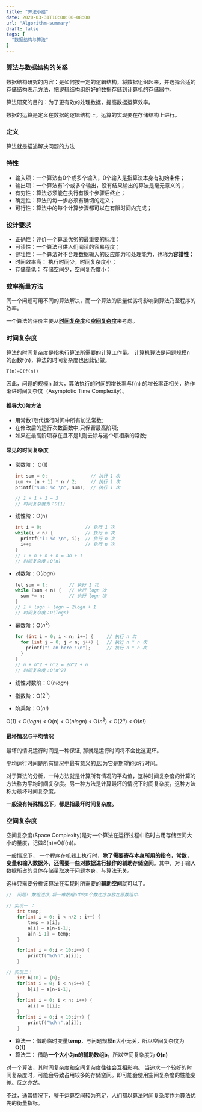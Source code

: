 ```yaml
---
title: "算法小结"
date: 2020-03-31T10:00:00+08:00
url: "Algorithm-summary"
draft: false
tags: [
  "数据结构与算法"
]
---
```


### 算法与数据结构的关系

数据结构研究的内容：是如何按一定的逻辑结构，将数据组织起来，并选择合适的存储结构表示方法，把逻辑结构组织好的数据存储到计算机的存储器中。

算法研究的目的：为了更有效的处理数据，提高数据运算效率。

数据的运算是定义在数据的逻辑结构上，运算的实现要在存储结构上进行。



### 定义

算法就是描述解决问题的方法



### 特性

* 输入项：一个算法有0个或多个输入，0个输入是指算法本身有初始条件；
* 输出项：一个算法有1个或多个输出，没有结果输出的算法是毫无意义的；
* 有穷性：算法必须能在执行有限个步骤后终止；
* 确定性：算法的每一步必须有确切的定义；
* 可行性：算法中的每个计算步骤都可以在有限时间内完成；



### 设计要求

* 正确性：评价一个算法优劣的最重要的标准；
* 可读性：一个算法可供人们阅读的容易程度；
* 健壮性：一个算法对不合理数据输入的反应能力和处理能力，也称为**容错性**；
* 时间效率高： 执行时间少，时间复杂度小；
* 存储量低： 存储空间少，空间复杂度小；



### 效率衡量方法

同一个问题可用不同的算法解决，而一个算法的质量优劣将影响到算法乃至程序的效率。

一个算法的评价主要从[**时间复杂度**](#时间复杂度)和[**空间复杂度**](#空间复杂度)来考虑。



### 时间复杂度

算法的时间复杂度是指执行算法所需要的计算工作量。 计算机算法是问题规模n 的函数f(n)，算法的时间复杂度也因此记做。

`T(n)=Ο(f(n))`

因此，问题的规模n 越大，算法执行的时间的增长率与f(n) 的增长率正相关，称作渐进时间复杂度（Asymptotic Time Complexity）。



#### 推导大0阶方法

- 用常数1取代运行时间中所有加法常数;
- 在修改后的运行次数函数中,只保留最高阶项;
- 如果在最高阶项存在且不是1,则去除与这个项相乘的常数;



#### 常见的时间复杂度

* 常数阶： O(1)

  ```C
  int sum = 0;                // 执行 1 次
  sum += (n + 1) * n / 2;     // 执行 1 次
  printf("sum: %d \n", sum);  // 执行 1 次
  
  // 1 + 1 + 1 = 3
  // 时间复杂度为：O(1)
  ```

* 线性阶：O(n)

  ```c
  int i = 0;                // 执行 1 次
  while(i < n) {            // 执行 n 次
    printf("i: %d \n", i);  // 执行 n 次
    i++;                    // 执行 n 次
  }
  // 1 + n + n + n = 3n + 1
  // 时间复杂度：O(n)
  ```

* 对数阶：O($log{n}$)

  ```c
  let sum = 1;        // 执行 1 次
  while (sum < n) {   // 执行 logn 次
    sum *= n;         // 执行 logn 次
  }
  // 1 + logn + logn = 2logn + 1
  // 时间复杂度：O(logn)
  ```

* 幂数阶：O($n^2$)

  ```c
  for (int i = 0; i < n; i++) {     // 执行 n 次
    for (int j = 0; j < n; j++) {   // 执行 n * n 次
      printf("i am here !\n");      // 执行 n * n 次
    }
  }
  // n + n^2 + n^2 = 2n^2 + n
  // 时间复杂度：O(n^2)
  ```

* 线性对数阶：O(${n}log{n}$)

* 指数阶：O($2^n$)

* 阶乘阶：O($n!$)

O(1) < O($log{n}$) < O(n) < O(${n}log{n}$) < O($n^2$) < O($2^n$) < O($n!$)



#### 最坏情况与平均情况

最坏的情况运行时间是一种保证, 那就是运行时间将不会比这更坏。

平均运行时间是所有情况中最有意义的,因为它是期望的运行时间。

对于算法的分析，一种方法就是计算所有情况的平均值，这种时间复杂度的计算的方法称为平均时间复杂度。另一种方法是计算最坏的情况下时间复杂度，这种方法称为最坏时间复杂度。

**一般没有特殊情况下，都是指最坏时间复杂度。**



### 空间复杂度

空间复杂度(Space Complexity)是对一个算法在运行过程中临时占用存储空间大小的量度，记做S(n)=O(f(n))。

一般情况下， 一个程序在机器上执行时，**除了需要寄存本身所用的指令，常数，变量和输入数据外，还需要一些对数据进行操作的辅助存储空间**。其中，对于输入数据所占的具体存储量取决于问题本身，与算法无关。

这样只需要分析该算法在实现时所需要的**辅助空间**就可以了。

```c
//  问题: 数组逆序,将一维数组a中的n个数逆序存放在原数组中.

// 实现一 ：
    int temp;
    for(int i = 0; i < n/2 ; i++) {
        temp = a[i];
        a[i] = a[n-i-1];
        a[n-i-1] = temp;
    }

    for(int i = 0;i < 10;i++) {
        printf("%d\n",a[i]);
    }

// 实现二： 
    int b[10] = {0};
    for(int i = 0; i < n;i++) {
        b[i] = a[n-i-1];
    }
    for(int i = 0; i < n; i++) {
        a[i] = b[i];
    }
    for(int i = 0;i < 10;i++) {
        printf("%d\n",a[i]);
    }

```

* 算法一：借助临时变量**temp**，与问题规模**n**大小无关，所以空间复杂度为 **O(1)**
* 算法二： 借助**一个大小为n的辅助数组b**，所以空间复杂度为 **O(n)**



对一个算法，其时间复杂度和空间复杂度往往会互相影响。 当追求一个较好的时间复杂度时，可能会导致占用较多的存储空间。即可能会使用空间复杂度的性能变差。反之亦然。

不过，通常情况下，鉴于运算空间较为充足，人们都以算法时间复杂度作为算法优先的衡量指标。


